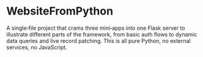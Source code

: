 # WebsiteFromPython
A single‑file project that crams three mini‑apps into one Flask server to illustrate different parts of the framework, from basic auth flows to dynamic data queries and live record patching. This is all pure Python, no external services, no JavaScript.
